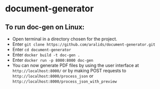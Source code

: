 # document-generator

## To run doc-gen on Linux:
- Open terminal in a directory chosen for the project.
- Enter `git clone https://github.com/aralids/document-generator.git`
- Enter `cd document-generator`
- Enter `docker build -t doc-gen .`
- Enter `docker run -p 8000:8000 doc-gen`
- You can now generate PDF files by using the user interface at `http://localhost:8000/` or by making POST requests to `http://localhost:8000/process_json` or `http://localhost:8000/process_json_with_preview`

